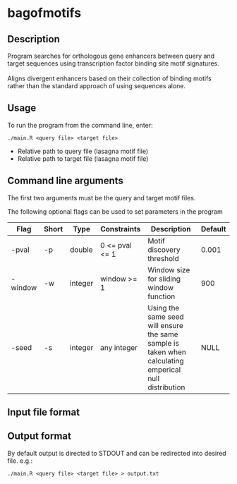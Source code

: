 # bagofmotifs

## Description 
Program searches for orthologous gene enhancers between query and target sequences using transcription factor binding site motif signatures. 
<Br>
<Br>
Aligns divergent enhancers based on their collection of binding motifs rather than the standard approach of using sequences alone.

## Usage

To run the program from the command line, enter:

```
./main.R <query file> <target file>
```

- Relative path to query file (lasagna motif file)
- Relative path to target file (lasagna motif file)

## Command line arguments

The first two arguments must be the query and target motif files.

The following optional flags can be used to set parameters in the program 

Flag | Short| Type | Constraints| Description | Default
---- | --- | --- | --- | --- | ---
-pval | -p | double |0 <= pval <= 1| Motif discovery threshold | 0.001 
-window | -w |integer | window >= 1| Window size for sliding window function | 900
-seed | -s | integer |any integer| Using the same seed will ensure the same sample is taken when calculating emperical null distribution | NULL

## Input file format

## Output format

By default output is directed to STDOUT and can be redirected into desired file. e.g.:
```
./main.R <query file> <target file> > output.txt
```






